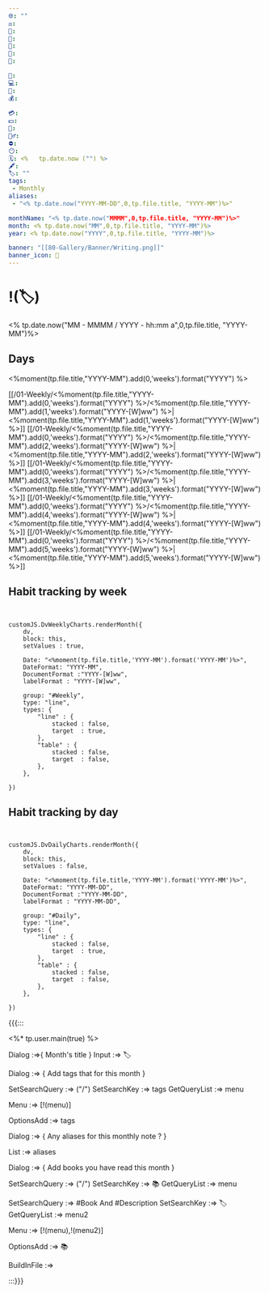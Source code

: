 ```yaml
---
🌐: ""
⚖️: 
📕: 
📖: 
🕌: 
🍩: 
🍱: 

💼: 
💻: 
🏦: 
💰: 
 
💳: 
💵: 
🍵: 
🏋️‍♂️: 
⛔: 
😶: 
🗓️: <%   tp.date.now ("") %>
🖋️: 
🏷️: ""
tags:
 - Monthly
aliases:
 - "<% tp.date.now("YYYY-MM-DD",0,tp.file.title, "YYYY-MM")%>"

monthName: "<% tp.date.now("MMMM",0,tp.file.title, "YYYY-MM")%>"
month: <% tp.date.now("MM",0,tp.file.title, "YYYY-MM")%>
year: <% tp.date.now("YYYY",0,tp.file.title, "YYYY-MM")%>

banner: "[[80-Gallery/Banner/Writing.png]]"
banner_icon: 📆
---
```

# !(🏷️)
<% tp.date.now("MM - MMMM / YYYY  - hh:mm a",0,tp.file.title, "YYYY-MM")%>


## Days

<%moment(tp.file.title,"YYYY-MM").add(0,'weeks').format("YYYY") %>

[[/01-Weekly/<%moment(tp.file.title,"YYYY-MM").add(0,'weeks').format("YYYY") %>/<%moment(tp.file.title,"YYYY-MM").add(1,'weeks').format("YYYY-[W]ww") %>|<%moment(tp.file.title,"YYYY-MM").add(1,'weeks').format("YYYY-[W]ww") %>]]
[[/01-Weekly/<%moment(tp.file.title,"YYYY-MM").add(0,'weeks').format("YYYY") %>/<%moment(tp.file.title,"YYYY-MM").add(2,'weeks').format("YYYY-[W]ww") %>|<%moment(tp.file.title,"YYYY-MM").add(2,'weeks').format("YYYY-[W]ww") %>]]
[[/01-Weekly/<%moment(tp.file.title,"YYYY-MM").add(0,'weeks').format("YYYY") %>/<%moment(tp.file.title,"YYYY-MM").add(3,'weeks').format("YYYY-[W]ww") %>|<%moment(tp.file.title,"YYYY-MM").add(3,'weeks').format("YYYY-[W]ww") %>]]
[[/01-Weekly/<%moment(tp.file.title,"YYYY-MM").add(0,'weeks').format("YYYY") %>/<%moment(tp.file.title,"YYYY-MM").add(4,'weeks').format("YYYY-[W]ww") %>|<%moment(tp.file.title,"YYYY-MM").add(4,'weeks').format("YYYY-[W]ww") %>]]
[[/01-Weekly/<%moment(tp.file.title,"YYYY-MM").add(0,'weeks').format("YYYY") %>/<%moment(tp.file.title,"YYYY-MM").add(5,'weeks').format("YYYY-[W]ww") %>|<%moment(tp.file.title,"YYYY-MM").add(5,'weeks').format("YYYY-[W]ww") %>]]






## Habit tracking by week
```dataviewjs


customJS.DvWeeklyCharts.renderMonth({
	dv,
	block: this,
	setValues : true,
	
	Date: "<%moment(tp.file.title,'YYYY-MM').format('YYYY-MM')%>",
	DateFormat: "YYYY-MM",
	DocumentFormat :"YYYY-[W]ww",
	labelFormat : "YYYY-[W]ww",
	
	group: "#Weekly",
	type: "line",
	types: {
		"line" : {
			stacked : false,
			target	: true,
		},
		"table" : {
			stacked : false,
			target	: false,
		},
	},

})
```

## Habit tracking by day
```dataviewjs


customJS.DvDailyCharts.renderMonth({
	dv,
	block: this,
	setValues : false,
	
	Date: "<%moment(tp.file.title,'YYYY-MM').format('YYYY-MM')%>",
	DateFormat: "YYYY-MM-DD",
	DocumentFormat :"YYYY-MM-DD",
	labelFormat : "YYYY-MM-DD",
	
	group: "#Daily",
	type: "line",
	types: {
		"line" : {
			stacked : false,
			target	: true,
		},
		"table" : {
			stacked : false,
			target	: false,
		},
	},

})
```


{{{:::

<%* tp.user.main(true) %>



Dialog :=>{
Month's title
}
Input :=> 🏷️

Dialog :=> {
Add tags that for this month 
}

SetSearchQuery :=> ("/")
SetSearchKey :=> tags
GetQueryList :=> menu

Menu :=> [!(menu)]


OptionsAdd :=> tags


Dialog :=> {
Any aliases for this monthly note ?
}

List :=> aliases


Dialog :=> {
Add books you have read this month
}

SetSearchQuery :=> ("/")
SetSearchKey :=> 📚
GetQueryList :=> menu


SetSearchQuery :=> #Book And #Description
SetSearchKey :=> 🏷️
GetQueryList :=> menu2

Menu :=> [!(menu),!(menu2)]

OptionsAdd :=> 📚

BuildInFile :=>

:::}}}